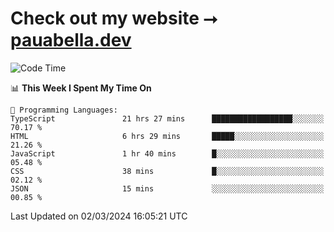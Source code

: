 # Check out my website ⭢ [pauabella.dev](https://pauabella.dev)

<!--START_SECTION:waka-->
![Code Time](http://img.shields.io/badge/Code%20Time-3%2C060%20hrs%2033%20mins-blue)

📊 **This Week I Spent My Time On** 

```text
💬 Programming Languages: 
TypeScript               21 hrs 27 mins      ██████████████████░░░░░░░   70.17 % 
HTML                     6 hrs 29 mins       █████░░░░░░░░░░░░░░░░░░░░   21.26 % 
JavaScript               1 hr 40 mins        █░░░░░░░░░░░░░░░░░░░░░░░░   05.48 % 
CSS                      38 mins             █░░░░░░░░░░░░░░░░░░░░░░░░   02.12 % 
JSON                     15 mins             ░░░░░░░░░░░░░░░░░░░░░░░░░   00.85 % 
```


 Last Updated on 02/03/2024 16:05:21 UTC
<!--END_SECTION:waka-->
